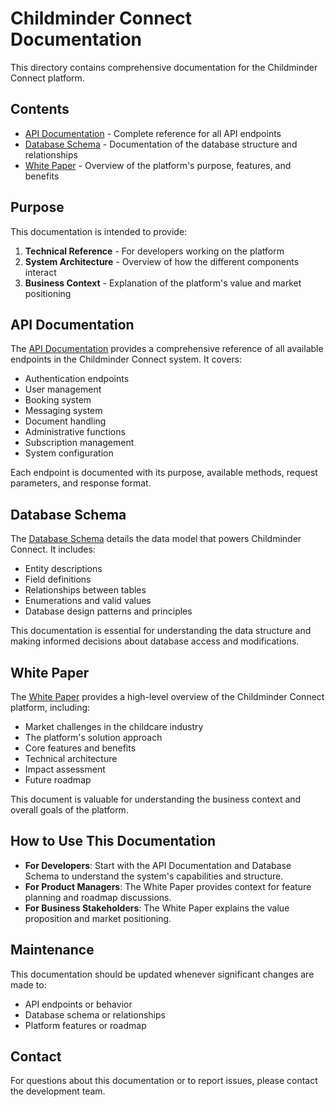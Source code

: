 # Childminder Connect Documentation

This directory contains comprehensive documentation for the Childminder Connect platform.

## Contents

- [API Documentation](./API_Documentation.md) - Complete reference for all API endpoints
- [Database Schema](./Database_Schema.md) - Documentation of the database structure and relationships
- [White Paper](./Childminder_Connect_Whitepaper.md) - Overview of the platform's purpose, features, and benefits

## Purpose

This documentation is intended to provide:

1. **Technical Reference** - For developers working on the platform
2. **System Architecture** - Overview of how the different components interact
3. **Business Context** - Explanation of the platform's value and market positioning

## API Documentation

The [API Documentation](./API_Documentation.md) provides a comprehensive reference of all available endpoints in the Childminder Connect system. It covers:

- Authentication endpoints
- User management
- Booking system
- Messaging system
- Document handling
- Administrative functions
- Subscription management
- System configuration

Each endpoint is documented with its purpose, available methods, request parameters, and response format.

## Database Schema

The [Database Schema](./Database_Schema.md) details the data model that powers Childminder Connect. It includes:

- Entity descriptions
- Field definitions
- Relationships between tables
- Enumerations and valid values
- Database design patterns and principles

This documentation is essential for understanding the data structure and making informed decisions about database access and modifications.

## White Paper

The [White Paper](./Childminder_Connect_Whitepaper.md) provides a high-level overview of the Childminder Connect platform, including:

- Market challenges in the childcare industry
- The platform's solution approach
- Core features and benefits
- Technical architecture
- Impact assessment
- Future roadmap

This document is valuable for understanding the business context and overall goals of the platform.

## How to Use This Documentation

- **For Developers**: Start with the API Documentation and Database Schema to understand the system's capabilities and structure.
- **For Product Managers**: The White Paper provides context for feature planning and roadmap discussions.
- **For Business Stakeholders**: The White Paper explains the value proposition and market positioning.

## Maintenance

This documentation should be updated whenever significant changes are made to:

- API endpoints or behavior
- Database schema or relationships
- Platform features or roadmap

## Contact

For questions about this documentation or to report issues, please contact the development team. 